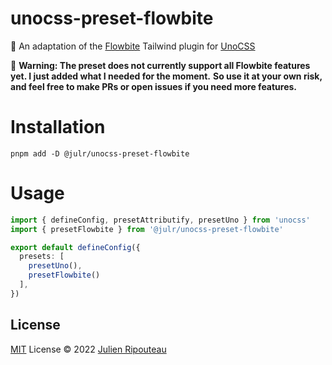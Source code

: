 # unocss-preset-flowbite
💅 An adaptation of the [Flowbite](https://flowbite.com/) Tailwind plugin for [UnoCSS](https://github.com/unocss/unocss)

🚧 **Warning: The preset does not currently support all Flowbite features yet. I just added what I needed for the moment.** 
**So use it at your own risk, and feel free to make PRs or open issues if you need more features.**

# Installation
```
pnpm add -D @julr/unocss-preset-flowbite
```

# Usage
```ts
import { defineConfig, presetAttributify, presetUno } from 'unocss'
import { presetFlowbite } from '@julr/unocss-preset-flowbite'

export default defineConfig({
  presets: [
    presetUno(),
    presetFlowbite()
  ],
})
```

## License

[MIT](./LICENSE.md) License © 2022 [Julien Ripouteau](https://github.com/Julien-R44)
